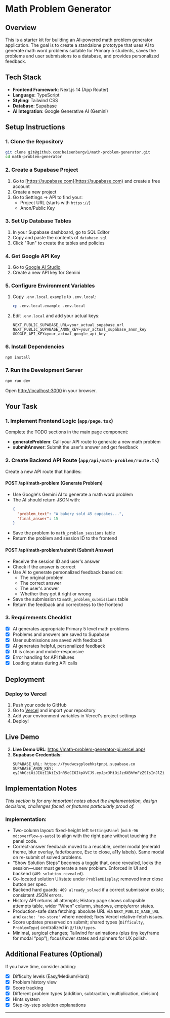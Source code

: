 # Math Problem Generator

## Overview

This is a starter kit for building an AI-powered math problem generator application. The goal is to create a standalone prototype that uses AI to generate math word problems suitable for Primary 5 students, saves the problems and user submissions to a database, and provides personalized feedback.

## Tech Stack

- **Frontend Framework**: Next.js 14 (App Router)
- **Language**: TypeScript
- **Styling**: Tailwind CSS
- **Database**: Supabase
- **AI Integration**: Google Generative AI (Gemini)

## Setup Instructions

### 1. Clone the Repository

```bash
git clone git@github.com:heisenbergv1/math-problem-generator.git
cd math-problem-generator
```

### 2. Create a Supabase Project

1. Go to [https://supabase.com](https://supabase.com) and create a free account
2. Create a new project
3. Go to Settings → API to find your:
   - Project URL (starts with `https://`)
   - Anon/Public Key

### 3. Set Up Database Tables

1. In your Supabase dashboard, go to SQL Editor
2. Copy and paste the contents of `database.sql`
3. Click "Run" to create the tables and policies

### 4. Get Google API Key

1. Go to [Google AI Studio](https://makersuite.google.com/app/apikey)
2. Create a new API key for Gemini

### 5. Configure Environment Variables

1. Copy `.env.local.example` to `.env.local`:
   ```bash
   cp .env.local.example .env.local
   ```
2. Edit `.env.local` and add your actual keys:
   ```
   NEXT_PUBLIC_SUPABASE_URL=your_actual_supabase_url
   NEXT_PUBLIC_SUPABASE_ANON_KEY=your_actual_supabase_anon_key
   GOOGLE_API_KEY=your_actual_google_api_key
   ```

### 6. Install Dependencies

```bash
npm install
```

### 7. Run the Development Server

```bash
npm run dev
```

Open [http://localhost:3000](http://localhost:3000) in your browser.

## Your Task

### 1. Implement Frontend Logic (`app/page.tsx`)

Complete the TODO sections in the main page component:

- **generateProblem**: Call your API route to generate a new math problem
- **submitAnswer**: Submit the user's answer and get feedback

### 2. Create Backend API Route (`app/api/math-problem/route.ts`)

Create a new API route that handles:

#### POST /api/math-problem (Generate Problem)
- Use Google's Gemini AI to generate a math word problem
- The AI should return JSON with:
  ```json
  {
    "problem_text": "A bakery sold 45 cupcakes...",
    "final_answer": 15
  }
  ```
- Save the problem to `math_problem_sessions` table
- Return the problem and session ID to the frontend

#### POST /api/math-problem/submit (Submit Answer)
- Receive the session ID and user's answer
- Check if the answer is correct
- Use AI to generate personalized feedback based on:
  - The original problem
  - The correct answer
  - The user's answer
  - Whether they got it right or wrong
- Save the submission to `math_problem_submissions` table
- Return the feedback and correctness to the frontend

### 3. Requirements Checklist

- [x] AI generates appropriate Primary 5 level math problems
- [x] Problems and answers are saved to Supabase
- [x] User submissions are saved with feedback
- [x] AI generates helpful, personalized feedback
- [x] UI is clean and mobile-responsive
- [x] Error handling for API failures
- [x] Loading states during API calls

## Deployment

### Deploy to Vercel

1. Push your code to GitHub
2. Go to [Vercel](https://vercel.com) and import your repository
3. Add your environment variables in Vercel's project settings
4. Deploy!

## Live Demo

2. **Live Demo URL**: https://math-problem-generator-pi.vercel.app/
3. **Supabase Credentials**:
   ```
   SUPABASE_URL: https://fyudwcsgploehkstpnpi.supabase.co
   SUPABASE_ANON_KEY: eyJhbGciOiJIUzI1NiIsInR5cCI6IkpXVCJ9.eyJpc3MiOiJzdXBhYmFzZSIsInJlZiI6ImZ5dWR3Y3NncGxvZWhrc3RwbnBpIiwicm9sZSI6ImFub24iLCJpYXQiOjE3NTk3NTYzNDAsImV4cCI6MjA3NTMzMjM0MH0.i6kW96zwi1e9CkF3PUHwTgaXMmuu_pX1hHbgQVTUAto
   ```

## Implementation Notes

*This section is for any important notes about the implementation, design decisions, challenges faced, or features particularly proud of.*

### Implementation:

- Two-column layout: fixed-height left `SettingsPanel` (`md:h-96 md:overflow-y-auto`) to align with the right pane without touching the panel code.
- Correct-answer feedback moved to a reusable, center modal (emerald theme, blur overlay, fade/bounce, Esc to close, a11y labels). Same modal on re-submit of solved problems.
- “Show Solution Steps” becomes a toggle that, once revealed, locks the session—user must generate a new problem. Enforced in UI and backend (`409 solution_revealed`).
- Co-located solution UI/state under `ProblemDisplay`; removed inner close button per spec.
- Backend hard guards: `409 already_solved` if a correct submission exists; consistent JSON errors.
- History API returns all attempts; History page shows collapsible attempts table, wider “When” column, shadows, empty/error states.
- Production-safe data fetching: absolute URL via `NEXT_PUBLIC_BASE_URL` and `cache: 'no-store'` where needed; fixes Vercel relative-fetch issues.
- Score updates preserved on submit; shared types (`Difficulty`, `ProblemType`) centralized in `@/lib/types`.
- Minimal, surgical changes; Tailwind for animations (plus tiny keyframe for modal “pop”); focus/hover states and spinners for UX polish.


## Additional Features (Optional)

If you have time, consider adding:

- [x] Difficulty levels (Easy/Medium/Hard)
- [x] Problem history view
- [x] Score tracking
- [x] Different problem types (addition, subtraction, multiplication, division)
- [x] Hints system
- [x] Step-by-step solution explanations

---